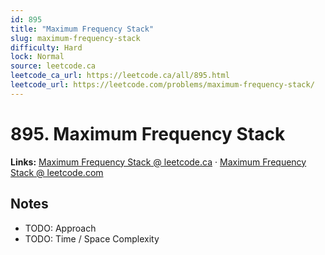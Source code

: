 ```yaml
--- 
id: 895
title: "Maximum Frequency Stack"
slug: maximum-frequency-stack
difficulty: Hard
lock: Normal
source: leetcode.ca
leetcode_ca_url: https://leetcode.ca/all/895.html
leetcode_url: https://leetcode.com/problems/maximum-frequency-stack/
---
```


# 895. Maximum Frequency Stack

**Links:** [Maximum Frequency Stack @ leetcode.ca](https://leetcode.ca/all/895.html) · [Maximum Frequency Stack @ leetcode.com](https://leetcode.com/problems/maximum-frequency-stack/)

## Notes
- TODO: Approach
- TODO: Time / Space Complexity
